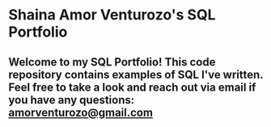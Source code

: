 # Shaina Amor Venturozo's SQL Portfolio

## Welcome to my SQL Portfolio! This code repository contains examples of SQL I've written. Feel free to take a look and reach out via email if you have any questions: amorventurozo@gmail.com
